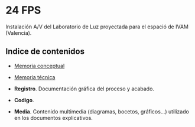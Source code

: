 # 24 FPS

Instalación A/V del Laboratorio de Luz proyectada para el espació de IVAM (Valencia).

## Indice de contenidos

* [Memoria conceptual]()

* [Memoria técnica](memoria.md)

* **Registro**. Documentación gráfica del proceso y acabado.

* **Codigo**.

* **Media**. Contenido multimedia (diagramas, bocetos, gráficos...) utilizado en los documentos explicativos.
